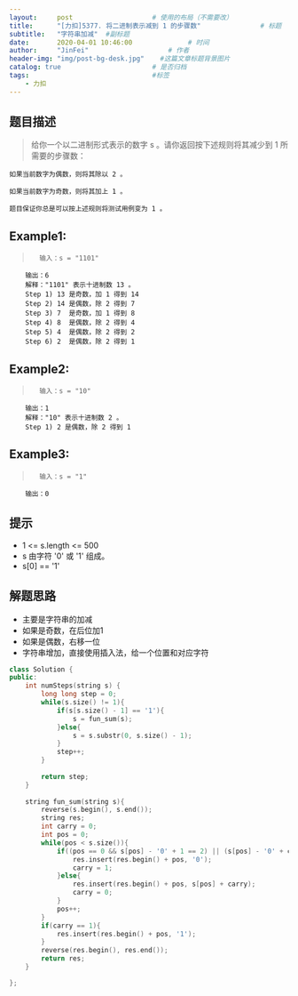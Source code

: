 ```yaml
---
layout:     post                    # 使用的布局（不需要改） 
title:      "[力扣]5377. 将二进制表示减到 1 的步骤数"               # 标题  
subtitle:   "字符串加减"  #副标题 
date:       2020-04-01 10:46:00              # 时间 
author:     "JinFei"                    # 作者 
header-img: "img/post-bg-desk.jpg"    #这篇文章标题背景图片 
catalog: true                       # 是否归档 
tags:                               #标签     
    - 力扣
---
```


## 题目描述
>   给你一个以二进制形式表示的数字 s 。请你返回按下述规则将其减少到 1 所需要的步骤数：

    如果当前数字为偶数，则将其除以 2 。

    如果当前数字为奇数，则将其加上 1 。

    题目保证你总是可以按上述规则将测试用例变为 1 。

## Example1:
 
>       输入：s = "1101"
        输出：6
        解释："1101" 表示十进制数 13 。
        Step 1) 13 是奇数，加 1 得到 14 
        Step 2) 14 是偶数，除 2 得到 7
        Step 3) 7  是奇数，加 1 得到 8
        Step 4) 8  是偶数，除 2 得到 4  
        Step 5) 4  是偶数，除 2 得到 2 
        Step 6) 2  是偶数，除 2 得到 1 

## Example2:
 
>       输入：s = "10"
        输出：1
        解释："10" 表示十进制数 2 。
        Step 1) 2 是偶数，除 2 得到 1 


## Example3:
 
>       输入：s = "1"
        输出：0


## 提示
- 1 <= s.length <= 500
- s 由字符 '0' 或 '1' 组成。
- s[0] == '1'


## 解题思路
- 主要是字符串的加减
- 如果是奇数，在后位加1
- 如果是偶数，右移一位
- 字符串增加，直接使用插入法，给一个位置和对应字符

```C++
class Solution {
public:
    int numSteps(string s) {
        long long step = 0;
        while(s.size() != 1){
            if(s[s.size() - 1] == '1'){
                s = fun_sum(s);
            }else{
                s = s.substr(0, s.size() - 1);
            }
            step++;
        }
        
        return step;
    }
    
    string fun_sum(string s){
        reverse(s.begin(), s.end());
        string res;
        int carry = 0;
        int pos = 0;
        while(pos < s.size()){
            if((pos == 0 && s[pos] - '0' + 1 == 2) || (s[pos] - '0' + carry == 2)){
                res.insert(res.begin() + pos, '0');
                carry = 1;
            }else{
                res.insert(res.begin() + pos, s[pos] + carry);
                carry = 0;
            }
            pos++;
        }
        if(carry == 1){
            res.insert(res.begin() + pos, '1');
        }
        reverse(res.begin(), res.end());
        return res;
    }

};
```
